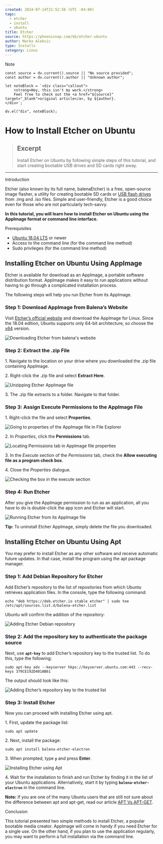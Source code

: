 ```yaml
---
created: 2024-07-14T21:52:56 (UTC -04:00)
tags:
  - etcher
  - install
  - ubuntu
title: Etcher
source: https://phoenixnap.com/kb/etcher-ubuntu
author: Marko Aleksic
type: Installs
category: Linux
---
```

> [!NOTE]
```dataviewjs
const source = dv.current().source || "No source provided";
const author = dv.current().author || "Unknown author";

let noteBlock = `<div class="callout">
    <strong>Hey, this isn't my work.</strong>
    Feel free to check out the <a href="${source}" target="_blank">original article</a>, by ${author}.
</div>`;

dv.el("div", noteBlock);
```
# How to Install Etcher on Ubuntu

> ## Excerpt
> Install Etcher on Ubuntu by following simple steps of this tutorial, and start creating bootable USB drives and SD cards right away.

---
Introduction

Etcher (also known by its full name, balenaEtcher) is a free, open-source image flasher, a utility for creating bootable SD cards or [USB flash drives](https://phoenixnap.com/glossary/what-is-a-usb) from .img and .iso files. Simple and user-friendly, Etcher is a good choice even for those who are not particularly tech-savvy.

**In this tutorial, you will learn how to install Etcher on Ubuntu using the AppImage format or command line interface.**



Prerequisites

-   [Ubuntu 18.04 LTS](https://phoenixnap.com/kb/how-to-install-ubuntu-18-04) or newer
-   Access to the command line (for the command line method)
-   Sudo privileges (for the command line method)

## Installing Etcher on Ubuntu Using AppImage

Etcher is available for download as an AppImage, a portable software distribution format. AppImage makes it easy to run applications without having to go through a complicated installation process.

The following steps will help you run Etcher from its AppImage.

### Step 1: Download AppImage from Balena’s Website

Visit [Etcher’s official website](https://www.balena.io/etcher/) and download the AppImage for Linux. Since the 18.04 edition, Ubuntu supports only 64-bit architecture, so choose the [x64](https://phoenixnap.com/glossary/what-is-x64) version.

![Downloading Etcher from balena's website](https://phoenixnap.com/kb/wp-content/uploads/2021/04/website-balena-etcher-download-page-1.png)

### Step 2: Extract the .zip File

1\. Navigate to the location on your drive where you downloaded the .zip file containing AppImage.

2\. Right-click the .zip file and select **Extract Here**.

![Unzipping Etcher AppImage file](https://phoenixnap.com/kb/wp-content/uploads/2021/04/file-manager-unzip-file-1.png)

3\. The .zip file extracts to a folder. Navigate to that folder.

### Step 3: Assign Execute Permissions to the AppImage File

1\. Right-click the file and select **Properties**.

![Going to properties of the AppImage file in File Explorer](https://phoenixnap.com/kb/wp-content/uploads/2021/04/file-manager-right-click-menu-properties-1.png)

2\. In _Properties_, click the **Permissions** tab.

![Locating Permissions tab in AppImage file properties](https://phoenixnap.com/kb/wp-content/uploads/2021/04/file-manager-properties-1.png)

3\. In the _Execute_ section of the _Permissions_ tab, check the **Allow executing file as a program check box**.

4\. Close the _Properties_ dialogue.

![Checking the box in the execute section](https://phoenixnap.com/kb/wp-content/uploads/2021/04/file-manager-properties-permissions.png)

### Step 4: Run Etcher

After you give the AppImage permission to run as an application, all you have to do is double-click the app icon and Etcher will start.

![Running Etcher from its AppImage file](https://phoenixnap.com/kb/wp-content/uploads/2021/04/etcher-interface.png)

**Tip:** To uninstall Etcher AppImage, simply delete the file you downloaded.

## Installing Etcher on Ubuntu Using Apt

You may prefer to install Etcher as any other software and receive automatic future updates. In that case, install the program using the apt package manager.

### Step 1: Add Debian Repository for Etcher

Add Etcher’s repository to the list of repositories from which Ubuntu retrieves application files. In the console, type the following command:

```
echo "deb https://deb.etcher.io stable etcher" | sudo tee /etc/apt/sources.list.d/balena-etcher.list
```

Ubuntu will confirm the addition of the repository:

![Adding Etcher Debian repository](https://phoenixnap.com/kb/wp-content/uploads/2021/04/output-from-echo-deb-https-deb-etcher-io-stable-etcher.png)

### Step 2: Add the repository key to authenticate the package source

Next, use **`apt-key`** to add Etcher’s repository key to the trusted list. To do this, type the following:

```
sudo apt-key adv --keyserver hkps://keyserver.ubuntu.com:443 --recv-keys 379CE192D401AB61
```

The output should look like this:

![Adding Etcher’s repository key to the trusted list](https://phoenixnap.com/kb/wp-content/uploads/2021/04/output-from-sudo-apt-key-adv-keyserver.png)

### Step 3: Install Etcher

Now you can proceed with installing Etcher using apt.

1\. First, update the package list:

```
sudo apt update
```

2\. Next, install the package:

```
sudo apt install balena-etcher-electron
```

3\. When prompted, type **`y`** and press **Enter**.

![Installing Etcher using Apt](https://phoenixnap.com/kb/wp-content/uploads/2021/04/output-from-sudo-apt-install-balena-etcher-electron.png)

4\. Wait for the installation to finish and run Etcher by finding it in the list of your Ubuntu applications. Alternatively, start it by typing **`balena-etcher-electron`** in the command line.

**Note:** If you are one of the many Ubuntu users that are still not sure about the difference between apt and apt-get, read our article [APT Vs APT-GET](https://phoenixnap.com/kb/apt-vs-apt-get).

Conclusion

This tutorial presented two simple methods to install Etcher, a popular bootable media creator. AppImage will come in handy if you need Etcher for a single use. On the other hand, if you plan to use the application regularly, you may want to perform a full installation via the command line.
